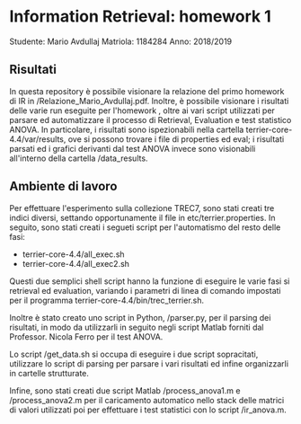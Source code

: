 # Information Retrieval: homework 1
Studente: Mario Avdullaj
Matriola: 1184284
Anno: 2018/2019

## Risultati

In questa repository è possibile visionare la relazione del primo homework di IR in /Relazione_Mario_Avdullaj.pdf. Inoltre, è possibile visionare i risultati delle varie run eseguite per l'homework , oltre ai vari script utilizzati per parsare ed automatizzare il processo di Retrieval, Evaluation e test statistico ANOVA. In particolare, i risultati sono ispezionabili nella cartella terrier-core-4.4/var/results, ove si possono trovare i file di properties ed eval; i risultati parsati ed i grafici derivanti dal test ANOVA invece sono visionabili all'interno della cartella /data_results.

## Ambiente di lavoro

Per effettuare l'esperimento sulla collezione TREC7, sono stati creati tre indici diversi, settando opportunamente il file in etc/terrier.properties. In seguito, sono stati creati i segueti script per l'automatismo del resto delle fasi:
  - terrier-core-4.4/all_exec.sh
  - terrier-core-4.4/all_exec2.sh

Questi due semplici shell script hanno la funzione di eseguire le varie fasi si retrieval ed evaluation, variando i parametri di linea di comando impostati per il programma terrier-core-4.4/bin/trec_terrier.sh.

Inoltre è stato creato uno script in Python, /parser.py, per il parsing dei risultati, in modo da utilizzarli in seguito negli script Matlab forniti dal Professor. Nicola Ferro per il test ANOVA.

Lo script /get_data.sh si occupa di eseguire i due script sopracitati, utilizzare lo script di parsing per parsare i vari risultati ed infine organizzarli in cartelle strutturate.

Infine, sono stati creati due script Matlab /process_anova1.m e /process_anova2.m per il caricamento automatico nello stack delle matrici di valori utilizzati poi per effettuare i test statistici con lo script /ir_anova.m.
